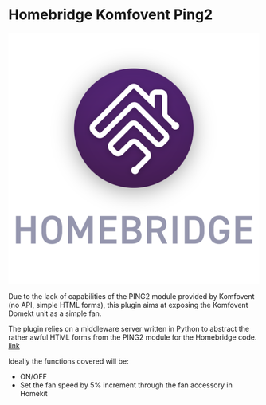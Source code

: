 # Homebridge Komfovent Ping2

![homebridge-logo](https://github.com/homebridge/branding/raw/master/logos/homebridge-wordmark-logo-vertical.png)

Due to the lack of capabilities of the PING2 module provided by Komfovent (no API, simple HTML forms), this plugin aims at exposing the Komfovent Domekt unit as a simple fan.

The plugin relies on a middleware server written in Python to abstract the rather awful HTML forms from the PING2 module for the Homebridge code. [link](https://github.com/rnsc/komfovent-ping2-json-server)

Ideally the functions covered will be:

* ON/OFF
* Set the fan speed by 5% increment through the fan accessory in Homekit

